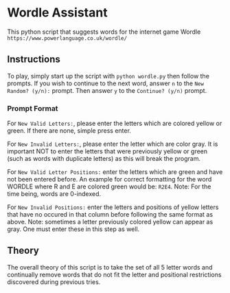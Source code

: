 # Wordle Assistant

This python script that suggests words for the internet game Wordle `https://www.powerlanguage.co.uk/wordle/`

## Instructions

To play, simply start up the script with `python wordle.py` then follow the prompts. If you wish to continue to the next word, answer `n` to the `New Random? (y/n):` prompt. Then answer `y` to the `Continue? (y/n)` prompt.

### Prompt Format

For `New Valid Letters:`, please enter the letters which are colored yellow or green. If there are none, simple press enter.

For `New Invalid Letters:`, please enter the letter which are color gray. 
It is important NOT to enter the letters that were previously yellow or green (such as words with duplicate letters) as this will break the program.

For `New Valid Letter Positions:` enter the letters which are green and have not been entered before. An example for correct formatting for the word WORDLE where R and E are colored green would be: `R2E4`. Note: For the time being, words are 0-indexed.

For `New Invalid Positions:` enter the letters and positions of yellow letters that have no occured in that column before following the same format as above. Note: sometimes a letter previously colored yellow can appear as gray. One must enter these in this step as well.

## Theory

The overall theory of this script is to take the set of all 5 letter words and continually remove words that do not fit the letter and positional restrictions discovered during previous tries.
